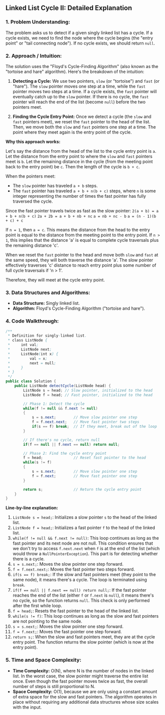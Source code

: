## Linked List Cycle II: Detailed Explanation

### 1. Problem Understanding:

The problem asks us to detect if a given singly linked list has a cycle. If a cycle exists, we need to find the node where the cycle begins (the "entry point" or "tail connecting node"). If no cycle exists, we should return `null`.

### 2. Approach / Intuition:

The solution uses the "Floyd's Cycle-Finding Algorithm" (also known as the "tortoise and hare" algorithm).  Here's the breakdown of the intuition:

1.  **Detecting a Cycle:** We use two pointers, `slow` (or "tortoise") and `fast` (or "hare"). The `slow` pointer moves one step at a time, while the `fast` pointer moves two steps at a time. If a cycle exists, the `fast` pointer will eventually catch up to the `slow` pointer. If there is no cycle, the `fast` pointer will reach the end of the list (become `null`) before the two pointers meet.

2.  **Finding the Cycle Entry Point:** Once we detect a cycle (the `slow` and `fast` pointers meet), we reset the `fast` pointer to the head of the list. Then, we move both the `slow` and `fast` pointers one step at a time. The point where they meet again is the entry point of the cycle.

**Why this approach works:**

Let's say the distance from the head of the list to the cycle entry point is `a`. Let the distance from the entry point to where the `slow` and `fast` pointers meet is `b`. Let the remaining distance in the cycle (from the meeting point back to the entry point) be `c`. Then the length of the cycle is `b + c`.

When the pointers meet:
*   The `slow` pointer has traveled `a + b` steps.
*   The `fast` pointer has traveled `a + b + n(b + c)` steps, where `n` is some integer representing the number of times the fast pointer has fully traversed the cycle.

Since the fast pointer travels twice as fast as the slow pointer:
`2(a + b) = a + b + n(b + c)`
`2a + 2b = a + b + nb + nc`
`a = nb + nc - b`
`a = (n - 1)(b + c) + c`

If `n = 1`, then `a = c`. This means the distance from the head to the entry point is equal to the distance from the meeting point to the entry point. If `n > 1`, this implies that the distance 'a' is equal to complete cycle traversals plus the remaining distance 'c'.

When we reset the `fast` pointer to the head and move both `slow` and `fast` at the same speed, they will both traverse the distance 'a'. The slow pointer effectively traverses 'c' distance to reach entry point plus some number of full cycle traversals if 'n > 1'.

Therefore, they will meet at the cycle entry point.

### 3. Data Structures and Algorithms:

*   **Data Structure:** Singly linked list.
*   **Algorithm:** Floyd's Cycle-Finding Algorithm ("tortoise and hare").

### 4. Code Walkthrough:

```java
/**
 * Definition for singly-linked list.
 * class ListNode {
 *     int val;
 *     ListNode next;
 *     ListNode(int x) {
 *         val = x;
 *         next = null;
 *     }
 * }
 */
public class Solution {
    public ListNode detectCycle(ListNode head) {
        ListNode s = head; // Slow pointer, initialized to the head
        ListNode f = head; // Fast pointer, initialized to the head

        // Phase 1: Detect the cycle
        while(f != null && f.next != null)
        {
            s = s.next;        // Move slow pointer one step
            f = f.next.next;   // Move fast pointer two steps
            if(s == f) break;  // If they meet, break out of the loop
        }

        // If there's no cycle, return null
        if(f == null || f.next == null) return null;

        // Phase 2: Find the cycle entry point
        f = head;              // Reset fast pointer to the head
        while(s != f)
        {
            s = s.next;        // Move slow pointer one step
            f = f.next;        // Move fast pointer one step
        }

        return s;              // Return the cycle entry point
    }
}
```

**Line-by-line explanation:**

1.  `ListNode s = head;`:  Initializes a slow pointer `s` to the head of the linked list.
2.  `ListNode f = head;`: Initializes a fast pointer `f` to the head of the linked list.
3.  `while(f != null && f.next != null)`: This loop continues as long as the fast pointer and its next node are not null.  This condition ensures that we don't try to access `f.next.next` when `f` is at the end of the list (which would throw a `NullPointerException`). This part is for detecting whether there is a cycle.
4.  `s = s.next;`: Moves the slow pointer one step forward.
5.  `f = f.next.next;`: Moves the fast pointer two steps forward.
6.  `if(s == f) break;`: If the slow and fast pointers meet (they point to the same node), it means there's a cycle.  The loop is terminated using `break`.
7.  `if(f == null || f.next == null) return null;`: If the fast pointer reaches the end of the list (either `f` or `f.next` is `null`), it means there's no cycle, so the function returns `null`. This check is only performed after the first while loop.
8.  `f = head;`: Resets the fast pointer to the head of the linked list.
9.  `while(s != f)`: This loop continues as long as the slow and fast pointers are not pointing to the same node.
10. `s = s.next;`: Moves the slow pointer one step forward.
11. `f = f.next;`: Moves the fast pointer one step forward.
12. `return s;`: When the slow and fast pointers meet, they are at the cycle entry point. The function returns the slow pointer (which is now at the entry point).

### 5. Time and Space Complexity:

*   **Time Complexity:** O(N), where N is the number of nodes in the linked list. In the worst case, the slow pointer might traverse the entire list once. Even though the fast pointer moves twice as fast, the overall number of steps is still proportional to N.
*   **Space Complexity:** O(1), because we are only using a constant amount of extra space for the slow and fast pointers.  The algorithm operates in place without requiring any additional data structures whose size scales with the input.
